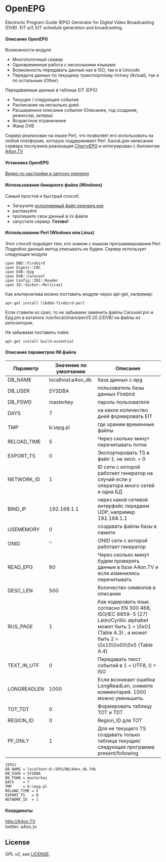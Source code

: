 
OpenEPG
========

Electronic Program Guide (EPG) Generator for Digital Video Broadcasting (DVB). EIT p/f, EIT schedule generation and broadcasting.

#### Описание OpenEPG

Возможности модуля 
  * Многопоточный сервер
  * Одновременная работа с несколькими языками
  * Возможность передавать данные как в ISO, так и в Unicode
  * Передача данных по текущему транспортному потоку (Actual), так и по остальным (Other)

Передаваемые данные в таблице EIT (EPG)
  * Текущее / следующее событие
  * Расписание на несколько дней
  * Расширенное описание события (Описание, год создания, режиссер, актеры)
  * Возрастное ограничение
  * Жанр DVB


Сервер реализован на языке Perl, что позволяет его использовать на любой платформе, которую поддерживает Perl.
Базой для написания сервера послужила реализация [CherryEPG](http://epg.cherryhill.eu/|CherryEPG) и интегрирован с биллингом [A4on.TV](http://A4on.TV)

#### Установка OpenEPG

[Видео по настройке и запуску openepg](https://www.youtube.com/watch?v=Nh9wbCZjFqs) 

#### Использование бинарного файла (Windows) 
Самый простой и быстрый способ.
  - Загрузите [исполняемый файл openepg.exe](http://a4on.tv/uploads/files/openepg.zip)
  - распакуйте
  - пропишите свои данный в ini файле 
  - запустите сервер.
**Готово!**

#### Использование Perl (Windows или Linux) 

Этот способ подойдет тем, кто знаком с языком программирования Perl
Подробно данный метод описывать не будем.
Сервер использует следующие модули
```
cpan DBD::Firebird
cpan Digest::CRC
cpan DVB::Epg 
cpan DVB::Carousel
cpan Config::INI::Reader
cpan IO::Socket::Multicast
```

Как альтернатива можно поставить модули через apt-get, например:
```
apt-get install libdbd-firebird-perl 
```

Если ставили из cpan, то не забываем заменить файлы Carousel.pm и Epg.pm
в каталоге /usr/local/share/perl/5.20.2/DVB/ на файлы из репозитория.

Не забываем поставить make:
```
apt-get install build-essential
```

#### Описание параметров INI файла

| Параметр | Значение по умолчанию | Описание |
| --- | --- | --- |
| DB_NAME | localhost:a4on_db | база данных с epg |
| DB_USER | SYSDBA | пользователь базы данных Firebird |
| DB_PSWD | masterkey | пароль пользователя |
| DAYS    | 7 | на какое количество дней формировать EIT |
| TMP     | b:\epg.pl | где храним временные файлы |
| RELOAD_TIME | 5 | Через сколько минут перечитывать поток |
| EXPORT_TS   | 0 | Экспортировать TS в файл 1. не эксп. = 0 |
| NETWORK_ID  | 1 | ID сети с которой работает генератор на случай если у оператора много сетей и одна БД |
| BIND_IP | 192.168.1.1 | через какой сетевой интерфейс передаем UDP, например 192.168.1.1 |
| USEMEMORY | 0 | создавать файлы базы в памяти |
| ONID | '' | ONID сети с которой работает генератор |
| READ_EPG | 60 | Через сколько минут будем проверять данные в базе A4on.TV и если изменились перечитывать |
| DESC_LEN | 500 | Количество символов в описании |
| RUS_PAGE | 1 | Как кодировать язык. согласно EN 300 468, ISO/IEC 8859-5 [27] Latin/Cyrillic alphabet может быть 1 = \0x01 (Table A.3) , а может быть 2 = \0x10\0x00\0x5 (Table A.4) |
| TEXT_IN_UTF | 0 | Передавать текст событий в 1 = UTF8, 0 = ISO |
| LONGREADLEN | 1000 | Если возникает ошибка LongReadLen, снимите комментарий. 1000 можно уменьшить. |
| TOT_TDT | 0 | Формировать таблицу TOT и TDT |
| REGION_ID | 0 | Region_ID для TOT |
| PF_ONLY | 1 | Для не текущего TS создавать только таблица текущая/следующая программа present/following |

    [EPG]
    DB_NAME = localhost:D:/EPG/DB/A4on_db.fdb
    DB_USER = SYSDBA
    DB_PSWD = masterkey
    DAYS    = 7
    TMP     = b:\epg.pl
    RELOAD_TIME = 5
    EXPORT_TS   = 0
    NETWORK_ID  = 1

#### Координаты

http://A4on.TV  
twitter: a4on_tv

## License

GPL v2, see [LICENSE](LICENSE).

